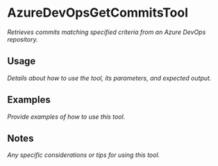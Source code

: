 ﻿# AzureDevOpsGetCommitsTool

*Retrieves commits matching specified criteria from an Azure DevOps repository.*

## Usage

*Details about how to use the tool, its parameters, and expected output.*

## Examples

*Provide examples of how to use this tool.*

## Notes

*Any specific considerations or tips for using this tool.*